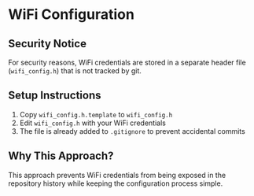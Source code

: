 # WiFi Configuration

## Security Notice
For security reasons, WiFi credentials are stored in a separate header file (`wifi_config.h`) that is not tracked by git.

## Setup Instructions
1. Copy `wifi_config.h.template` to `wifi_config.h`
2. Edit `wifi_config.h` with your WiFi credentials
3. The file is already added to `.gitignore` to prevent accidental commits

## Why This Approach?
This approach prevents WiFi credentials from being exposed in the repository history while keeping the configuration process simple. 